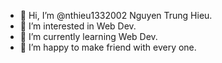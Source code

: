 - 👋 Hi, I’m @nthieu1332002 Nguyen Trung Hieu.
- 👀 I’m interested in Web Dev.
- 🌱 I’m currently learning Web Dev.
- 💞️ I’m happy to make friend with every one.

<!---
nthieu1332002/nthieu1332002 is a ✨ special ✨ repository because its `README.md` (this file) appears on your GitHub profile.
You can click the Preview link to take a look at your changes.
--->
